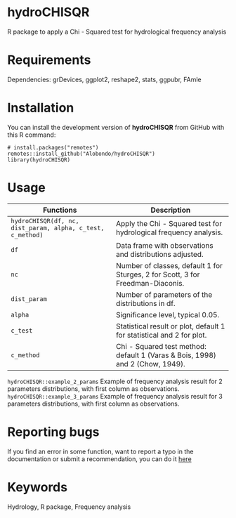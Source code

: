 # hydroCHISQR
R package to apply a Chi - Squared test for hydrological frequency analysis

# Requirements
Dependencies:
  grDevices, ggplot2, reshape2, stats, ggpubr, FAmle

# Installation
You can install the development version of **hydroCHISQR** from GitHub with this R command:
```
# install.packages("remotes")
remotes::install_github("Alobondo/hydroCHISQR")
library(hydroCHISQR)
```

# Usage
Functions | Description |
--- | --- |
```hydroCHISQR(df, nc, dist_param, alpha, c_test, c_method)``` | Apply the Chi - Squared test for hydrological frequency analysis. |
```df``` | Data frame with observations and distributions adjusted. |
```nc``` | Number of classes, default 1 for Sturges, 2 for Scott, 3 for Freedman-Diaconis. |
```dist_param``` | Number of parameters of the distributions in df. |
```alpha``` | Significance level, typical 0.05. |
```c_test``` | Statistical result or plot, default 1 for statistical and 2 for plot. |
```c_method``` | Chi - Squared test method: default 1 (Varas & Bois, 1998) and 2 (Chow, 1949). | 

```hydroCHISQR::example_2_params``` Example of frequency analysis result for 2 parameters distributions, with first column as observations.
```hydroCHISQR::example_3_params``` Example of frequency analysis result for 3 parameters distributions, with first column as observations.

# Reporting bugs
If you find an error in some function, want to report a typo in the documentation or submit a recommendation, you can do it [here](https://github.com/Alobondo/hydroCHISQR/issues)

# Keywords
Hydrology, R package, Frequency analysis
